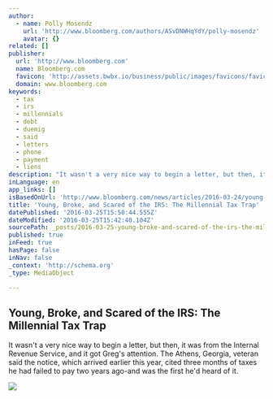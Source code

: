 ```yaml
---
author:
  - name: Polly Mosendz
    url: 'http://www.bloomberg.com/authors/ASvDNWHqYdY/polly-mosendz'
    avatar: {}
related: []
publisher:
  url: 'http://www.bloomberg.com'
  name: Bloomberg.com
  favicon: 'http://assets.bwbx.io/business/public/images/favicons/favicon-32x32-d2b81a9373.png'
  domain: www.bloomberg.com
keywords:
  - tax
  - irs
  - millennials
  - debt
  - duemig
  - said
  - letters
  - phone
  - payment
  - liens
description: "It wasn't a very nice way to begin a letter, but then, it was from the Internal Revenue Service, and it got Greg's attention. The Athens, Georgia, veteran said the notice, which arrived earlier this year, cited three months of taxes he had failed to pay two years ago-and was the first he'd heard of it."
inLanguage: en
app_links: []
isBasedOnUrl: 'http://www.bloomberg.com/news/articles/2016-03-24/young-broke-and-scared-of-the-irs-the-millennial-tax-trap'
title: 'Young, Broke, and Scared of the IRS: The Millennial Tax Trap'
datePublished: '2016-03-25T15:50:44.555Z'
dateModified: '2016-03-25T15:42:40.104Z'
sourcePath: _posts/2016-03-25-young-broke-and-scared-of-the-irs-the-millennial-tax-trap.md
published: true
inFeed: true
hasPage: false
inNav: false
_context: 'http://schema.org'
_type: MediaObject

---
```

<article style=""><h1>Young, Broke, and Scared of the IRS: The Millennial Tax Trap</h1><p>It wasn't a very nice way to begin a letter, but then, it was from the Internal Revenue Service, and it got Greg's attention. The Athens, Georgia, veteran said the notice, which arrived earlier this year, cited three months of taxes he had failed to pay two years ago-and was the first he'd heard of it.</p><img src="http://assets.bwbx.io/images/iW2G7XslRU5M/v1/-1x-1.jpg" /></article>